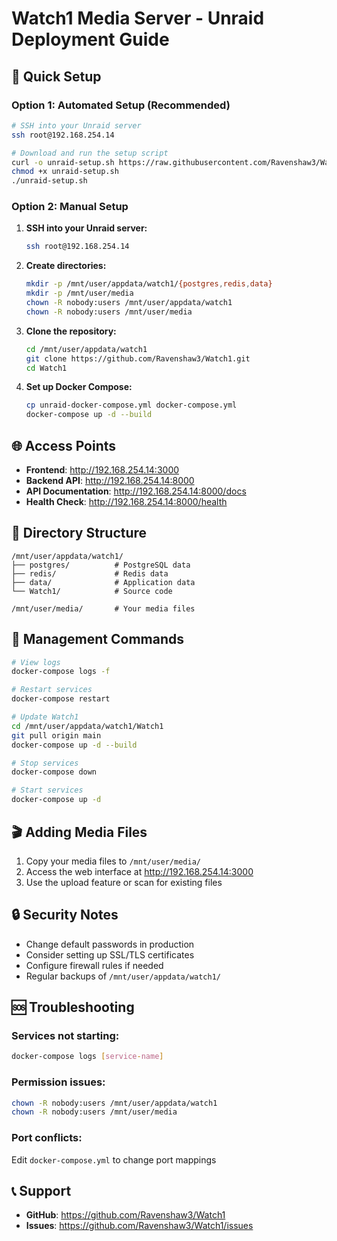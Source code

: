 # Watch1 Media Server - Unraid Deployment Guide

## 🚀 Quick Setup

### Option 1: Automated Setup (Recommended)
```bash
# SSH into your Unraid server
ssh root@192.168.254.14

# Download and run the setup script
curl -o unraid-setup.sh https://raw.githubusercontent.com/Ravenshaw3/Watch1/main/unraid-setup.sh
chmod +x unraid-setup.sh
./unraid-setup.sh
```

### Option 2: Manual Setup

1. **SSH into your Unraid server:**
   ```bash
   ssh root@192.168.254.14
   ```

2. **Create directories:**
   ```bash
   mkdir -p /mnt/user/appdata/watch1/{postgres,redis,data}
   mkdir -p /mnt/user/media
   chown -R nobody:users /mnt/user/appdata/watch1
   chown -R nobody:users /mnt/user/media
   ```

3. **Clone the repository:**
   ```bash
   cd /mnt/user/appdata/watch1
   git clone https://github.com/Ravenshaw3/Watch1.git
   cd Watch1
   ```

4. **Set up Docker Compose:**
   ```bash
   cp unraid-docker-compose.yml docker-compose.yml
   docker-compose up -d --build
   ```

## 🌐 Access Points

- **Frontend**: http://192.168.254.14:3000
- **Backend API**: http://192.168.254.14:8000
- **API Documentation**: http://192.168.254.14:8000/docs
- **Health Check**: http://192.168.254.14:8000/health

## 📁 Directory Structure

```
/mnt/user/appdata/watch1/
├── postgres/          # PostgreSQL data
├── redis/             # Redis data
├── data/              # Application data
└── Watch1/            # Source code

/mnt/user/media/       # Your media files
```

## 🔧 Management Commands

```bash
# View logs
docker-compose logs -f

# Restart services
docker-compose restart

# Update Watch1
cd /mnt/user/appdata/watch1/Watch1
git pull origin main
docker-compose up -d --build

# Stop services
docker-compose down

# Start services
docker-compose up -d
```

## 🎬 Adding Media Files

1. Copy your media files to `/mnt/user/media/`
2. Access the web interface at http://192.168.254.14:3000
3. Use the upload feature or scan for existing files

## 🔒 Security Notes

- Change default passwords in production
- Consider setting up SSL/TLS certificates
- Configure firewall rules if needed
- Regular backups of `/mnt/user/appdata/watch1/`

## 🆘 Troubleshooting

### Services not starting:
```bash
docker-compose logs [service-name]
```

### Permission issues:
```bash
chown -R nobody:users /mnt/user/appdata/watch1
chown -R nobody:users /mnt/user/media
```

### Port conflicts:
Edit `docker-compose.yml` to change port mappings

## 📞 Support

- **GitHub**: https://github.com/Ravenshaw3/Watch1
- **Issues**: https://github.com/Ravenshaw3/Watch1/issues
